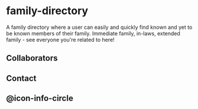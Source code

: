 # family-directory
A family directory where a user can easily and quickly find known and yet to be known members of their family. Immediate family, in-laws, extended family - see everyone you're related to here!


## Collaborators


## Contact


## @icon-info-circle 
